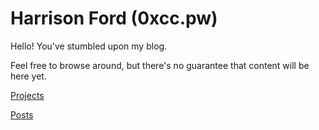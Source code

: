 # Harrison Ford (0xcc.pw)
Hello! You've stumbled upon my blog. 

Feel free to browse around, but there's no guarantee that content will be here yet.

[Projects](/projects)

[Posts](/posts)